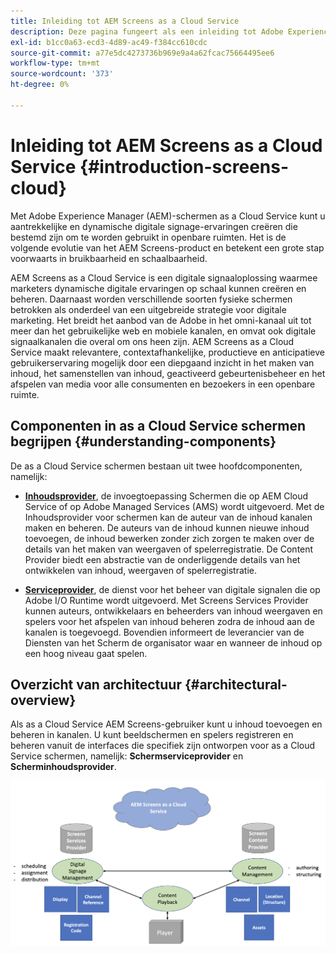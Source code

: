 ```yaml
---
title: Inleiding tot AEM Screens as a Cloud Service
description: Deze pagina fungeert als een inleiding tot Adobe Experience Manager Screens as a Cloud Service.
exl-id: b1cc0a63-ecd3-4d89-ac49-f384cc610cdc
source-git-commit: a77e5dc4273736b969e9a4a62fcac75664495ee6
workflow-type: tm+mt
source-wordcount: '373'
ht-degree: 0%

---
```


# Inleiding tot AEM Screens as a Cloud Service {#introduction-screens-cloud}

Met Adobe Experience Manager (AEM)-schermen as a Cloud Service kunt u aantrekkelijke en dynamische digitale signage-ervaringen creëren die bestemd zijn om te worden gebruikt in openbare ruimten. Het is de volgende evolutie van het AEM Screens-product en betekent een grote stap voorwaarts in bruikbaarheid en schaalbaarheid.

AEM Screens as a Cloud Service is een digitale signaaloplossing waarmee marketers dynamische digitale ervaringen op schaal kunnen creëren en beheren. Daarnaast worden verschillende soorten fysieke schermen betrokken als onderdeel van een uitgebreide strategie voor digitale marketing. Het breidt het aanbod van de Adobe in het omni-kanaal uit tot meer dan het gebruikelijke web en mobiele kanalen, en omvat ook digitale signaalkanalen die overal om ons heen zijn. AEM Screens as a Cloud Service maakt relevantere, contextafhankelijke, productieve en anticipatieve gebruikerservaring mogelijk door een diepgaand inzicht in het maken van inhoud, het samenstellen van inhoud, geactiveerd gebeurtenisbeheer en het afspelen van media voor alle consumenten en bezoekers in een openbare ruimte.

## Componenten in as a Cloud Service schermen begrijpen {#understanding-components}

De as a Cloud Service schermen bestaan uit twee hoofdcomponenten, namelijk:

* **[Inhoudsprovider](https://experienceleague.adobe.com/docs/experience-manager-cloud-service/content/screens-as-cloud-service/configure-screens-cloud/using-screens-content-provider.html)**, de invoegtoepassing Schermen die op AEM Cloud Service of op Adobe Managed Services (AMS) wordt uitgevoerd. Met de Inhoudsprovider voor schermen kan de auteur van de inhoud kanalen maken en beheren. De auteurs van de inhoud kunnen nieuwe inhoud toevoegen, de inhoud bewerken zonder zich zorgen te maken over de details van het maken van weergaven of spelerregistratie. De Content Provider biedt een abstractie van de onderliggende details van het ontwikkelen van inhoud, weergaven of spelerregistratie.

* **[Serviceprovider](https://experienceleague.adobe.com/docs/experience-manager-cloud-service/content/screens-as-cloud-service/configure-screens-cloud/navigating-to-screens-services-provider.html)**, de dienst voor het beheer van digitale signalen die op Adobe I/O Runtime wordt uitgevoerd. Met Screens Services Provider kunnen auteurs, ontwikkelaars en beheerders van inhoud weergaven en spelers voor het afspelen van inhoud beheren zodra de inhoud aan de kanalen is toegevoegd. Bovendien informeert de leverancier van de Diensten van het Scherm de organisator waar en wanneer de inhoud op een hoog niveau gaat spelen.


## Overzicht van architectuur {#architectural-overview}

Als as a Cloud Service AEM Screens-gebruiker kunt u inhoud toevoegen en beheren in kanalen. U kunt beeldschermen en spelers registreren en beheren vanuit de interfaces die specifiek zijn ontworpen voor as a Cloud Service schermen, namelijk: **Schermserviceprovider** en **Scherminhoudsprovider**.

![afbeelding](/help/screens-cloud/assets/architecture-screenscloud.png)
